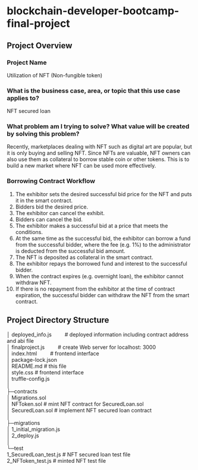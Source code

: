 # blockchain-developer-bootcamp-final-project
## Project Overview

### Project Name
Utilization of NFT (Non-fungible token)

### What is the business case, area, or topic that this use case applies to?
NFT secured loan

### What problem am I trying to solve? What value will be created by solving this problem?
Recently, marketplaces dealing with NFT such as digital art are popular, but it is only buying and selling NFT. 
Since NFTs are valuable, NFT owners can also use them as collateral to borrow stable coin or other tokens. 
This is to build a new market where NFT can be used more effectively.

### Borrowing Contract Workflow
1. The exhibitor sets the desired successful bid price for the NFT and puts it in the smart contract.
2. Bidders bid the desired price.
3. The exhibitor can cancel the exhibit.
4. Bidders can cancel the bid.
5. The exhibitor makes a successful bid at a price that meets the conditions.
6. At the same time as the successful bid, the exhibitor can borrow a fund from the successful bidder, where the fee (e.g. 1%) to the administrator is deducted from the successful bid amount.
7. The NFT is deposited as collateral in the smart contract.
8. The exhibitor repays the borrowed fund and interest to the successful bidder.
9. When the contract expires (e.g. overnight loan), the exhibitor cannot withdraw NFT.
10. If there is no repayment from the exhibitor at the time of contract expiration, the successful bidder can withdraw the NFT from the smart contract.

## Project Directory Structure
│  deployed_info.js  &nbsp;&nbsp;&nbsp;&nbsp;&nbsp;&nbsp;&nbsp;&nbsp;# deployed information including contract address and abi file  
│  finalproject.js  &nbsp;&nbsp;&nbsp;&nbsp;&nbsp;&nbsp;&nbsp;&nbsp;# create Web server for localhost: 3000  
│  index.html  &nbsp;&nbsp;&nbsp;&nbsp;&nbsp;&nbsp;&nbsp;&nbsp;# frontend interface  
│  package-lock.json  
│  README.md                    # this file  
│  style.css                    # frontend interface  
│  truffle-config.js  
│  
├─contracts  
│      Migrations.sol                     
│      NFToken.sol              # mint NFT contract for SecuredLoan.sol  
│      SecuredLoan.sol          # implement NFT secured loan contract  
│      
├─migrations  
│      1_initial_migration.js           
│      2_deploy.js  
│  
└─test  
        1_SecuredLoan_test.js   # NFT secured loan test file  
        2_NFToken_test.js       # minted NFT test file  